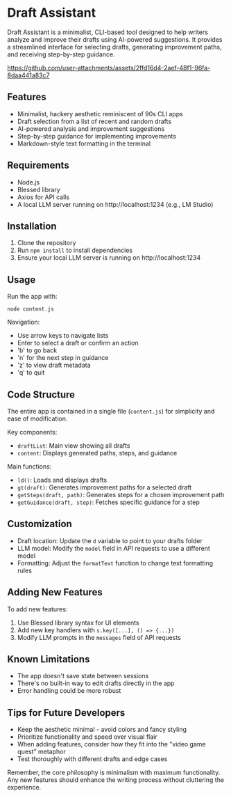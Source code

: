 # Draft Assistant

Draft Assistant is a minimalist, CLI-based tool designed to help writers analyze and improve their drafts using AI-powered suggestions. It provides a streamlined interface for selecting drafts, generating improvement paths, and receiving step-by-step guidance.

https://github.com/user-attachments/assets/2ffd16d4-2aef-48f1-96fa-8daa441a83c7

## Features

- Minimalist, hackery aesthetic reminiscent of 90s CLI apps
- Draft selection from a list of recent and random drafts
- AI-powered analysis and improvement suggestions
- Step-by-step guidance for implementing improvements
- Markdown-style text formatting in the terminal

## Requirements

- Node.js
- Blessed library
- Axios for API calls
- A local LLM server running on http://localhost:1234 (e.g., LM Studio)

## Installation

1. Clone the repository
2. Run `npm install` to install dependencies
3. Ensure your local LLM server is running on http://localhost:1234

## Usage

Run the app with:

```
node content.js
```

Navigation:
- Use arrow keys to navigate lists
- Enter to select a draft or confirm an action
- 'b' to go back
- 'n' for the next step in guidance
- 'z' to view draft metadata
- 'q' to quit

## Code Structure

The entire app is contained in a single file (`content.js`) for simplicity and ease of modification.

Key components:
- `draftList`: Main view showing all drafts
- `content`: Displays generated paths, steps, and guidance

Main functions:
- `ld()`: Loads and displays drafts
- `gt(draft)`: Generates improvement paths for a selected draft
- `getSteps(draft, path)`: Generates steps for a chosen improvement path
- `getGuidance(draft, step)`: Fetches specific guidance for a step

## Customization

- Draft location: Update the `d` variable to point to your drafts folder
- LLM model: Modify the `model` field in API requests to use a different model
- Formatting: Adjust the `formatText` function to change text formatting rules

## Adding New Features

To add new features:
1. Use Blessed library syntax for UI elements
2. Add new key handlers with `s.key([...], () => {...})`
3. Modify LLM prompts in the `messages` field of API requests

## Known Limitations

- The app doesn't save state between sessions
- There's no built-in way to edit drafts directly in the app
- Error handling could be more robust

## Tips for Future Developers

- Keep the aesthetic minimal - avoid colors and fancy styling
- Prioritize functionality and speed over visual flair
- When adding features, consider how they fit into the "video game quest" metaphor
- Test thoroughly with different drafts and edge cases

Remember, the core philosophy is minimalism with maximum functionality. Any new features should enhance the writing process without cluttering the experience.
